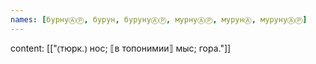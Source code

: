 ```yaml
---
names: [бурнуⒶⓅ, бурун, бурунуⒶⓅ, мурнуⒶⓅ, мурунⒶ, мурунуⒶⓅ]
---
```

content: [["⦅тюрк.⦆ нос; ⟦в топонимии⟧ мыс; гора."]]

